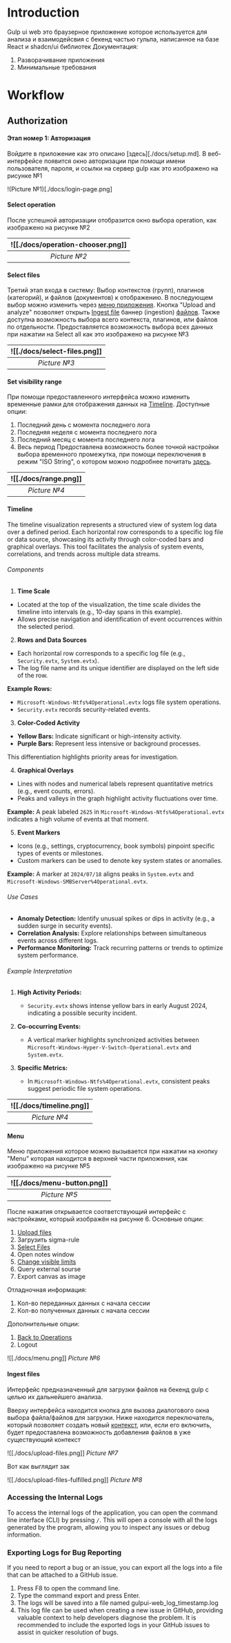 
# Introduction

Gulp ui web это браузерное приложение которое используется для анализа и взаимодейсвия с бекенд частью гульпа, написанное на базе React и shadcn/ui библиотек
Документация:
1. Разворачивание приложения 
2. Минимальные требования

# Workflow
## Authorization

#### Этап номер 1: Авторизация
Войдите в приложение как это описано [здесь][./docs/setup.md]. В веб-интерфейсе появится окно авторизации при помощи имени пользователя, пароля, и ссылки на сервер gulp как это изображено на рисунке №1

!(Picture №1)[./docs/login-page.png]

#### Select operation
После успешной авторизации отобразится окно выбора operation, как изображено на рисунке №2

| ![[./docs/operation-chooser.png]] |
| :-----------------: |
|    *Picture №2*    |

#### Select files
Третий этап входа в систему: Выбор контекстов (групп), плагинов (категорий), и файлов (документов) к отображению. В последующем выбор можно изменить через [меню приложения](#application-menu). Кнопка "Upload and analyze" позволяет открыть [Ingest file](./docs/banners/INGEST_FILE) баннер (ingestion) [файлов](./docs/DEFINITIONS.md#file). Также доступна возможность выбора всего контекста, плагинов, или файлов по отдельности. Предоставляется возможность выбора всех данных при нажатии на Select all как это изображено на рисунке №3

| ![[./docs/select-files.png]] |
| :-------------------: |
|     *Picture №3*      |

#### Set visibility range
При помощи предоставленного интерфейса можно изменить временные рамки для отображения данных на [Timeline](#timeline).
Доступные опции:
1. Последний день с момента последнего лога
2. Последняя неделя с момента последнего лога
3. Последний месяц с момента последнего лога
4. Весь период
Предоставлена возможность более точной настройки выбора временного промежутка, при помощи переключения в режим "ISO String", о котором можно подробнее почитать [здесь](https://en.wikipedia.org/wiki/ISO_8601).

| ![[./docs/range.png]] |
| :-------------------: |
|     *Picture №4*      |


#### Timeline
The timeline visualization represents a structured view of system log data over a defined period. Each horizontal row corresponds to a specific log file or data source, showcasing its activity through color-coded bars and graphical overlays. This tool facilitates the analysis of system events, correlations, and trends across multiple data streams.
###### Components

1. **Time Scale**
- Located at the top of the visualization, the time scale divides the timeline into intervals (e.g., 10-day spans in this example).
- Allows precise navigation and identification of event occurrences within the selected period.

2. **Rows and Data Sources**
- Each horizontal row corresponds to a specific log file (e.g., `Security.evtx`, `System.evtx`).
- The log file name and its unique identifier are displayed on the left side of the row.

**Example Rows:**
- `Microsoft-Windows-Ntfs%4Operational.evtx` logs file system operations.
- `Security.evtx` records security-related events.

3. **Color-Coded Activity**
- **Yellow Bars:** Indicate significant or high-intensity activity.
- **Purple Bars:** Represent less intensive or background processes.

This differentiation highlights priority areas for investigation.

4. **Graphical Overlays**
- Lines with nodes and numerical labels represent quantitative metrics (e.g., event counts, errors).
- Peaks and valleys in the graph highlight activity fluctuations over time.

**Example:** A peak labeled `2625` in `Microsoft-Windows-Ntfs%4Operational.evtx` indicates a high volume of events at that moment.

5. **Event Markers**
- Icons (e.g., settings, cryptocurrency, book symbols) pinpoint specific types of events or milestones.
- Custom markers can be used to denote key system states or anomalies.

**Example:** A marker at `2024/07/18` aligns peaks in `System.evtx` and `Microsoft-Windows-SMBServer%4Operational.evtx`.

###### Use Cases
- **Anomaly Detection:** Identify unusual spikes or dips in activity (e.g., a sudden surge in security events).
- **Correlation Analysis:** Explore relationships between simultaneous events across different logs.
- **Performance Monitoring:** Track recurring patterns or trends to optimize system performance.

###### Example Interpretation
1. **High Activity Periods:**
   - `Security.evtx` shows intense yellow bars in early August 2024, indicating a possible security incident.

2. **Co-occurring Events:**
   - A vertical marker highlights synchronized activities between `Microsoft-Windows-Hyper-V-Switch-Operational.evtx` and `System.evtx`.

3. **Specific Metrics:**
   - In `Microsoft-Windows-Ntfs%4Operational.evtx`, consistent peaks suggest periodic file system operations.

| ![[./docs/timeline.png]] |
| :---------------: |
|   *Picture №4*    |

#### Menu
Меню приложения которое можно вызывается при нажатии на кнопку "Menu" которая находится в верхней части приложения, как изображено на рисунке №5

| ![[./docs/menu-button.png]] |
| :---------------: |
|   *Picture №5*    |

После нажатия открывается соответствующий интерфейс с настройками, который изображён на рисунке 6.
Основные опции:
1. [Upload files](#Ingest-files)
2. Загрузить sigma-rule
3. [Select Files](#Select-files)
4. Open notes window
5. [Change visible limits](#Set-visibility-range)
6. Query external sourse
7. Export canvas as image

Отладночная информация:
1. Кол-во переданных данных с начала сессии
2. Кол-во полученных данных с начала сессии

Дополнительные опции:
1. [Back to Operations](#Select-operation)
2. Logout

![[./docs/menu.png]]
*Picture №6*

#### Ingest files
Интерфейс предназначенный для загрузки файлов на бекенд gulp с целью их дальнейшего анализа.

Вверху интерфейса находится кнопка для вызова диалогового окна выбора файла/файлов для загрузки. 
Ниже находится переключатель, который позволяет создать новый [контекст](./docs/DEFINITIONS#context), или, если его включить, будет предоставлена возможность добавления файлов в уже существующий контекст

![[./docs/upload-files.png]]
*Picture №7*

Вот как выглядит зак

![[./docs/upload-files-fulfilled.png]]
*Picture №8*

### Accessing the Internal Logs
To access the internal logs of the application, you can open the command line interface (CLI) by pressing `/`. This will open a console with all the logs generated by the program, allowing you to inspect any issues or debug information.

### Exporting Logs for Bug Reporting
If you need to report a bug or an issue, you can export all the logs into a file that can be attached to a GitHub issue.

1. Press F8 to open the command line.
2. Type the command export and press Enter.
3. The logs will be saved into a file named gulpui-web_log_timestamp.log
4. This log file can be used when creating a new issue in GitHub, providing valuable context to help developers diagnose the problem.
It is recommended to include the exported logs in your GitHub issues to assist in quicker resolution of bugs.

